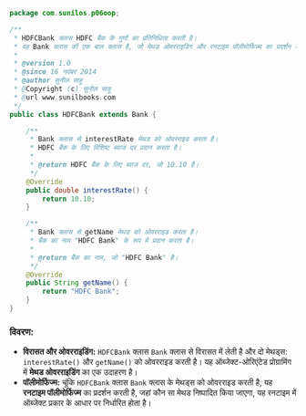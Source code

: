 
```java
package com.sunilos.p06oop;

/**
 * HDFCBank क्लास HDFC बैंक के गुणों का प्रतिनिधित्व करती है।
 * यह Bank क्लास की एक बाल क्लास है, जो मेथड ओवरराइडिंग और रनटाइम पॉलीमोर्फिज्म का प्रदर्शन करती है।
 * 
 * @version 1.0
 * @since 16 नवंबर 2014
 * @author सुनील साहू
 * @Copyright (c) सुनील साहू
 * @url www.sunilbooks.com
 */
public class HDFCBank extends Bank {

    /**
     * Bank क्लास से interestRate मेथड को ओवरराइड करता है।
     * HDFC बैंक के लिए विशिष्ट ब्याज दर प्रदान करता है।
     * 
     * @return HDFC बैंक के लिए ब्याज दर, जो 10.10 है।
     */
    @Override
    public double interestRate() {
        return 10.10;
    }

    /**
     * Bank क्लास से getName मेथड को ओवरराइड करता है।
     * बैंक का नाम "HDFC Bank" के रूप में प्रदान करता है।
     * 
     * @return बैंक का नाम, जो "HDFC Bank" है।
     */
    @Override
    public String getName() {
        return "HDFC Bank";
    }
}
```

### विवरण:

- **विरासत और ओवरराइडिंग:** `HDFCBank` क्लास `Bank` क्लास से विरासत में लेती है और दो मेथड्स: `interestRate()` और `getName()` को ओवरराइड करती है। यह ऑब्जेक्ट-ओरिएंटेड प्रोग्रामिंग में **मेथड ओवरराइडिंग** का एक उदाहरण है।
- **पॉलीमोर्फिज्म:** चूंकि `HDFCBank` क्लास `Bank` क्लास के मेथड्स को ओवरराइड करती है, यह **रनटाइम पॉलीमोर्फिज्म** का प्रदर्शन करती है, जहां कौन सा मेथड निष्पादित किया जाएगा, यह रनटाइम में ऑब्जेक्ट प्रकार के आधार पर निर्धारित होता है।
